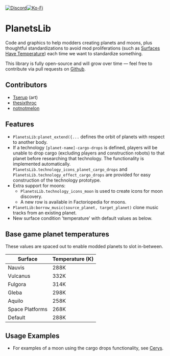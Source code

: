 [![Discord](https://img.shields.io/badge/Discord-7289DA?style=for-the-badge)](https://discord.gg/VuVhYUBbWE)[![Ko-Fi](https://img.shields.io/badge/Ko%E2%80%93Fi-ff5e5b?style=for-the-badge)](https://ko-fi.com/thesixthroc)

# PlanetsLib

Code and graphics to help modders creating planets and moons, plus thoughtful
standardizations to avoid mod proliferations (such as
[Surfaces Have Temperature](https://mods.factorio.com/mod/Surfaces-Have-Temperature))
each time we want to standardize something.

This library is fully open-source and will grow over time — feel free to
contribute via pull requests on
[Github](https://github.com/danielmartin0/PlanetsLib).

## Contributors

* [Tserup](https://mods.factorio.com/user/Tserup) (art)
* [thesixthroc](https://mods.factorio.com/user/thesixthroc)
* [notnotmelon](https://mods.factorio.com/user/notnotmelon)

## Features

* `PlanetsLib:planet_extend({...` defines the orbit of planets with respect to another body.
* If a technology `[planet-name]-cargo-drops` is defined, players will be unable to drop cargo (excluding players and construction robots) to that planet before researching that technology. The functionality is implemented automatically. `PlanetsLib.technology_icons_planet_cargo_drops` and `PlanetsLib.technology_effect_cargo_drops` are provided for easy construction of the technology prototype.
* Extra support for moons:
    * `PlanetsLib.technology_icons_moon` is used to create icons for moon discovery.
    * A new row is available in Factoriopedia for moons.
* `PlanetLib:borrow_music(source_planet, target_planet)` clone music tracks from an existing planet.
* New surface condition 'temperature' with default values as below.

## Base game planet temperatures

These values are spaced out to enable modded planets to slot in-between.

| Surface         | Temperature (K) |
| --------------- | --------------- |
| Nauvis          | 288K            |
| Vulcanus        | 332K            |
| Fulgora         | 314K            |
| Gleba           | 298K            |
| Aquilo          | 258K            |
| Space Platforms | 268K            |
| Default         | 288K            |

## Usage Examples

* For examples of a moon using the cargo drops functionality, see [Cerys](https://mods.factorio.com/mod/Cerys-Moon-of-Fulgora).